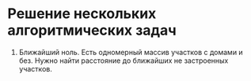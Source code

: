 # Решение нескольких алгоритмических задач

1. Ближайший ноль. Есть одномерный массив участков с домами и без.
Нужно найти расстояние до ближайших не застроенных участков.

